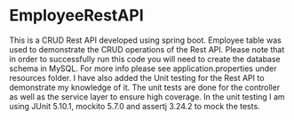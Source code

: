 # EmployeeRestAPI
This is a CRUD Rest API developed using spring boot. Employee table was used to demonstrate the CRUD operations of the Rest API.
Please note that in order to successfully run this code you will need to create the database schema in MySQL. 
For more info please see application.properties under resources folder.
I have also added the Unit testing for the Rest API to demonstrate my knowledge of it.
The unit tests are done for the controller as well as the service layer to ensure high coverage.
In the unit testing I am using JUnit 5.10.1, mockito 5.7.0 and assertj 3.24.2 to mock the tests. 
